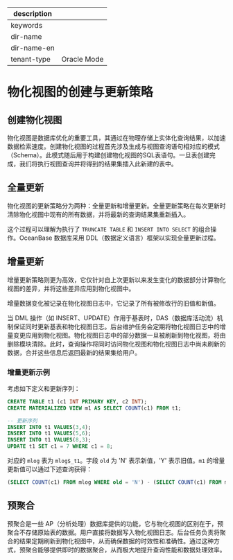 |description||
|---|---|
|keywords||
|dir-name||
|dir-name-en||
|tenant-type|Oracle Mode|

# 物化视图的创建与更新策略

## 创建物化视图

物化视图是数据库优化的重要工具，其通过在物理存储上实体化查询结果，以加速数据检索速度。创建物化视图的过程首先涉及生成与视图查询语句相对应的模式（Schema）。此模式随后用于构建创建物化视图的SQL表语句。一旦表创建完成，我们将执行视图查询并将得到的结果集插入此新建的表中。

## 全量更新

物化视图的更新策略分为两种：全量更新和增量更新。全量更新策略在每次更新时清除物化视图中现有的所有数据，并将最新的查询结果集重新插入。

这个过程可以理解为执行了 `TRUNCATE TABLE` 和 `INSERT INTO SELECT` 的组合操作。OceanBase 数据库采用 DDL（数据定义语言）框架以实现全量更新过程。

## 增量更新

增量更新策略则更为高效，它仅针对自上次更新以来发生变化的数据部分计算物化视图的差异，并将这些差异应用到物化视图中。

增量数据变化被记录在物化视图日志中，它记录了所有被修改行的旧值和新值。

当 DML 操作（如 INSERT、UPDATE）作用于基表时，DAS（数据库活动流）机制保证同时更新基表和物化视图日志。后台维护任务会定期将物化视图日志中的增量变更应用到物化视图。物化视图日志中的部分数据一旦被刷新到物化视图，将由删除模块清除。此时，查询操作将同时访问物化视图和物化视图日志中尚未刷新的数据，合并这些信息后返回最新的结果集给用户。

### 增量更新示例

考虑如下定义和更新序列：

```sql
CREATE TABLE t1 (c1 INT PRIMARY KEY, c2 INT);
CREATE MATERIALIZED VIEW m1 AS SELECT COUNT(c1) FROM t1;

-- 更新序列
INSERT INTO t1 VALUES(3,4);
INSERT INTO t1 VALUES(5,6);
INSERT INTO t1 VALUES(8,3);
UPDATE t1 SET c1 = 7 WHERE c1 = 8;
```

对应的 `mlog` 表为 `mlog$_t1`。字段 `old` 为 'N' 表示新值，'Y' 表示旧值。`m1` 的增量更新值可以通过下述查询获得：

```sql
(SELECT COUNT(c1) FROM mlog WHERE old = 'N') - (SELECT COUNT(c1) FROM mlog WHERE old = 'Y')
```

## 预聚合

预聚合是一些 AP（分析处理）数据库提供的功能，它与物化视图的区别在于，预聚合不存储原始表的数据。用户直接将数据写入物化视图日志。后台任务负责将聚合的结果定期刷新到物化视图中，从而确保数据的时效性和准确性。通过这种方式，预聚合能够提供即时的数据聚合，从而极大地提升查询性能和数据处理效率。
